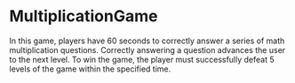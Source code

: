 # MultiplicationGame
In this game, players have 60 seconds to correctly answer a series of math multiplication questions. Correctly answering a question advances the user to the next level. To win the game, the player must successfully defeat 5 levels of the game within the specified time.
